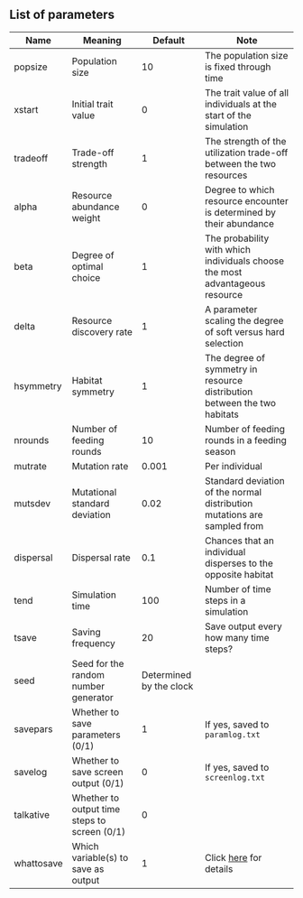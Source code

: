 ## List of parameters

| Name | Meaning | Default | Note |
|--|--|--|--|
| popsize | Population size | 10 | The population size is fixed through time |
| xstart | Initial trait value | 0 | The trait value of all individuals at the start of the simulation |
| tradeoff | Trade-off strength | 1 | The strength of the utilization trade-off between the two resources |
| alpha | Resource abundance weight | 0 | Degree to which resource encounter is determined by their abundance |
| beta | Degree of optimal choice | 1 | The probability with which individuals choose the most advantageous resource |
| delta | Resource discovery rate | 1 | A parameter scaling the degree of soft versus hard selection |
| hsymmetry | Habitat symmetry | 1 | The degree of symmetry in resource distribution between the two habitats |
| nrounds | Number of feeding rounds | 10 | Number of feeding rounds in a feeding season |
| mutrate | Mutation rate | 0.001 | Per individual |
| mutsdev | Mutational standard deviation | 0.02 | Standard deviation of the normal distribution mutations are sampled from |
| dispersal | Dispersal rate | 0.1 | Chances that an individual disperses to the opposite habitat |
| tend | Simulation time | 100 | Number of time steps in a simulation |
| tsave | Saving frequency | 20 | Save output every how many time steps? |
| seed | Seed for the random number generator | Determined by the clock | |
| savepars | Whether to save parameters (0/1) | 1 | If yes, saved to `paramlog.txt` |
| savelog | Whether to save screen output (0/1) | 0 | If yes, saved to `screenlog.txt` |
| talkative | Whether to output time steps to screen (0/1) | 0 | |
| whattosave | Which variable(s) to save as output | 1 | Click [here](OUTPUT.md) for details |
